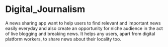 # Digital_Journalism
A news sharing app want to help users to find relevant and important news easily everyday and also create an opportunity for niche audience in the act of live blogging and breaking news. It helps any users, apart from digital platform workers, to share news about their locality too. 
